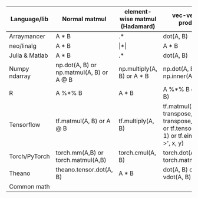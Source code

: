 | Language/lib      | Normal matmul | element-wise  matmul (Hadamard) | vec-vec dot product | mat-vec multiplication|
| ------------- | ---------------------------- | --- | --- | --- |
| Arraymancer  | A * B | .* | dot(A, B) | A * B |
| neo/linalg  | A * B | \|*\| | A * B | A * B |
| Julia & Matlab | A * B | .* | dot(A, B) | A * B |
| Numpy ndarray| np.dot(A, B) or np.matmul(A, B) or A @ B| np.multiply(A, B) or A * B | np.dot(A, B) or np.inner(A, B) | np.dot(A, B) |
| R | A %*% B | A * B | A %*% B or dot(A, B)| A %*% B |
| Tensorflow | tf.matmul(A, B) or A @ B | tf.multiply(A, B) | tf.matmul(a, b, transpose_a=False, transpose_b=True) or tf.tensordot(a, b, 1) or tf.einsum('i,i->', x, y) | same reshape/transpose/einsum shenanigans as vec-vec|
| Torch/PyTorch | torch.mm(A,B) or torch.matmul(A,B) | torch.cmul(A, B) | torch.dot(A, B) or torch.matmul(A, B) | torch.mv(A, B) or torch.dot(A, B)
| Theano | theano.tensor.dot(A, B) | A * B | dot(A, B) or vdot(A, B) ?| dot(A, B) or tensordot(A,B) ? |
| Common math |
